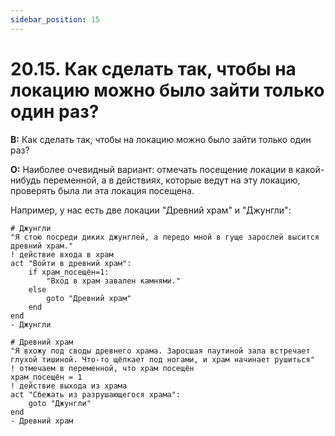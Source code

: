 ```yaml
---
sidebar_position: 15
---
```


# 20.15. Как сделать так, чтобы на локацию можно было зайти только один раз?
<!-- [:faq_20_15] -->
**В:** Как сделать так, чтобы на локацию можно было зайти только один раз?

**О:**
Наиболее очевидный вариант: отмечать посещение локации в какой-нибудь переменной, а в действиях, которые ведут на эту локацию, проверять была ли эта локация посещена.

Например, у нас есть две локации "Древний храм" и "Джунгли":

```qsp
# Джунгли
"Я стою посреди диких джунглей, а передо мной в гуще зарослей высится древний храм."
! действие входа в храм
act "Войти в древний храм":
    if храм_посещён=1:
        "Вход в храм завален камнями."
    else
        goto "Древний храм"
    end
end
- Джунгли

# Древний храм
"Я вхожу под своды древнего храма. Заросшая паутиной зала встречает глухой тишиной. Что-то щёлкает под ногами, и храм начинает рушиться"
! отмечаем в переменной, что храм посещён
храм_посещён = 1
! действие выхода из храма
act "Сбежать из разрушающегося храма":
    goto "Джунгли"
end
- Древний храм
```

